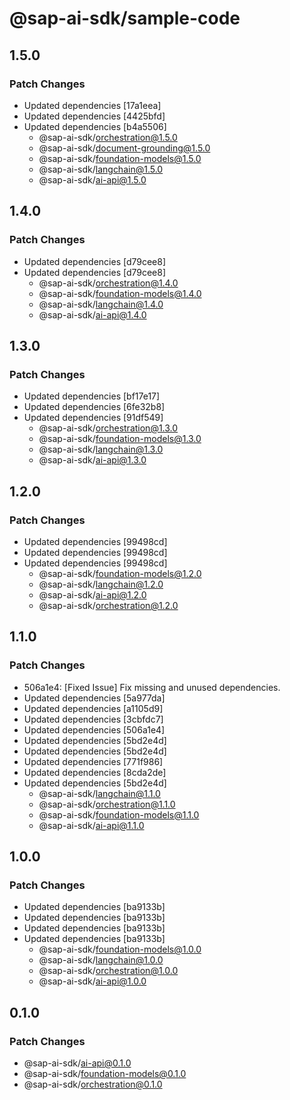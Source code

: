 # @sap-ai-sdk/sample-code

## 1.5.0

### Patch Changes

- Updated dependencies [17a1eea]
- Updated dependencies [4425bfd]
- Updated dependencies [b4a5506]
  - @sap-ai-sdk/orchestration@1.5.0
  - @sap-ai-sdk/document-grounding@1.5.0
  - @sap-ai-sdk/foundation-models@1.5.0
  - @sap-ai-sdk/langchain@1.5.0
  - @sap-ai-sdk/ai-api@1.5.0

## 1.4.0

### Patch Changes

- Updated dependencies [d79cee8]
- Updated dependencies [d79cee8]
  - @sap-ai-sdk/orchestration@1.4.0
  - @sap-ai-sdk/foundation-models@1.4.0
  - @sap-ai-sdk/langchain@1.4.0
  - @sap-ai-sdk/ai-api@1.4.0

## 1.3.0

### Patch Changes

- Updated dependencies [bf17e17]
- Updated dependencies [6fe32b8]
- Updated dependencies [91df549]
  - @sap-ai-sdk/orchestration@1.3.0
  - @sap-ai-sdk/foundation-models@1.3.0
  - @sap-ai-sdk/langchain@1.3.0
  - @sap-ai-sdk/ai-api@1.3.0

## 1.2.0

### Patch Changes

- Updated dependencies [99498cd]
- Updated dependencies [99498cd]
- Updated dependencies [99498cd]
  - @sap-ai-sdk/foundation-models@1.2.0
  - @sap-ai-sdk/langchain@1.2.0
  - @sap-ai-sdk/ai-api@1.2.0
  - @sap-ai-sdk/orchestration@1.2.0

## 1.1.0

### Patch Changes

- 506a1e4: [Fixed Issue] Fix missing and unused dependencies.
- Updated dependencies [5a977da]
- Updated dependencies [a1105d9]
- Updated dependencies [3cbfdc7]
- Updated dependencies [506a1e4]
- Updated dependencies [5bd2e4d]
- Updated dependencies [5bd2e4d]
- Updated dependencies [771f986]
- Updated dependencies [8cda2de]
- Updated dependencies [5bd2e4d]
  - @sap-ai-sdk/langchain@1.1.0
  - @sap-ai-sdk/orchestration@1.1.0
  - @sap-ai-sdk/foundation-models@1.1.0
  - @sap-ai-sdk/ai-api@1.1.0

## 1.0.0

### Patch Changes

- Updated dependencies [ba9133b]
- Updated dependencies [ba9133b]
- Updated dependencies [ba9133b]
- Updated dependencies [ba9133b]
  - @sap-ai-sdk/foundation-models@1.0.0
  - @sap-ai-sdk/langchain@1.0.0
  - @sap-ai-sdk/orchestration@1.0.0
  - @sap-ai-sdk/ai-api@1.0.0

## 0.1.0

### Patch Changes

- @sap-ai-sdk/ai-api@0.1.0
- @sap-ai-sdk/foundation-models@0.1.0
- @sap-ai-sdk/orchestration@0.1.0
